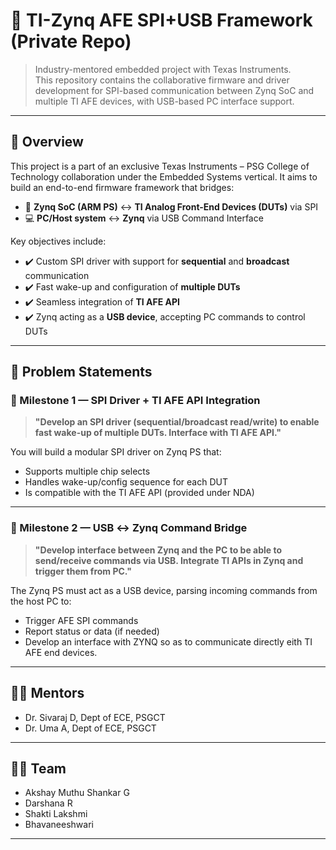 # 🔧 TI-Zynq AFE SPI+USB Framework (Private Repo)

> Industry-mentored embedded project with Texas Instruments.  
> This repository contains the collaborative firmware and driver development for SPI-based communication between Zynq SoC and multiple TI AFE devices, with USB-based PC interface support.

---

## 🚀 Overview

This project is a part of an exclusive Texas Instruments – PSG College of Technology collaboration under the Embedded Systems vertical. It aims to build an end-to-end firmware framework that bridges:

- 🧠 **Zynq SoC (ARM PS)** ↔ **TI Analog Front-End Devices (DUTs)** via SPI
- 💻 **PC/Host system** ↔ **Zynq** via USB Command Interface

Key objectives include:
- ✔️ Custom SPI driver with support for **sequential** and **broadcast** communication
- ✔️ Fast wake-up and configuration of **multiple DUTs**
- ✔️ Seamless integration of **TI AFE API**
- ✔️ Zynq acting as a **USB device**, accepting PC commands to control DUTs

---

## 📘 Problem Statements

### 🧩 Milestone 1 — SPI Driver + TI AFE API Integration
> **"Develop an SPI driver (sequential/broadcast read/write) to enable fast wake-up of multiple DUTs. Interface with TI AFE API."**

You will build a modular SPI driver on Zynq PS that:
- Supports multiple chip selects
- Handles wake-up/config sequence for each DUT
- Is compatible with the TI AFE API (provided under NDA)

---

### 🧩 Milestone 2 — USB ↔ Zynq Command Bridge
> **"Develop interface between Zynq and the PC to be able to send/receive commands via USB. Integrate TI APIs in Zynq and trigger them from PC."**

The Zynq PS must act as a USB device, parsing incoming commands from the host PC to:
- Trigger AFE SPI commands
- Report status or data (if needed)
- Develop an interface with ZYNQ so as to communicate directly eith TI AFE end devices.


---

## 👨‍💻 Mentors

- Dr. Sivaraj D, Dept of ECE, PSGCT
- Dr. Uma A, Dept of ECE, PSGCT


---

## 👨‍💻 Team

- Akshay Muthu Shankar G
- Darshana R
- Shakti Lakshmi 
- Bhavaneeshwari

---


